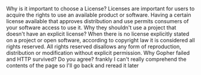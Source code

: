 Why is it important to choose a License? 
  Licenses are important for users to acquire the rights to use an available product or software. Having a certain license available that approves distribution and use permits consumers of your software access to use it.
Why they shouldn't use a project that doesn't have an explicit license?
  When there is no license explicitly stated on a project or open software, according to copyright law it is considered all rights reserved. All rights reserved disallows any form of reproduction, distribution or modification without explicit permission.
Why Gopher failed and HTTP survived? Do you agree?
  frankly I can't really comprehend the contents of the page so I'll go back and reread it later
